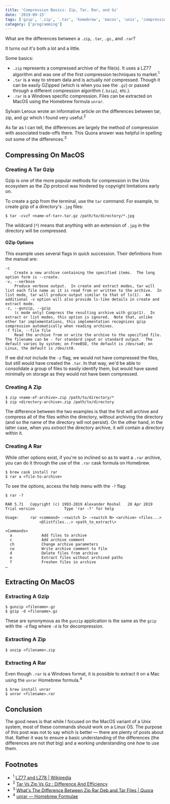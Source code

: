 ```yaml
---
title: 'Compression Basics: Zip, Tar, Rar, and Gz'
date: '2019-09-15'
tags: ['gzip', '.zip', '.tar', 'homebrew', 'macos', 'unix', 'compression']
category: ['programming']
---
```


What are the differences between a `.zip`, `.tar`, `.gz`., and `.rar`?

It turns out it's both a lot and a little.

Some basics:

- `.zip` represents a compressed archive of the file(s). It uses a LZ77 algorithm and was one of the first compression techniques to market.<sup>1</sup>
- `.tar` is a way to stream data and is actually _not_ compressed. Though it can be easily GZipped (which is when you see the `.gz`) or passed through a different compression algorithm (`.bzip2`, etc.).
- `.rar` is a Windows specific compression. Files can be extracted on MacOS using the Homebrew formula `unrar`.

Sylvain Leroux wrote an informative article on the differences between tar, zip, and gz which I found very useful.<sup>2</sup>

As far as I can tell, the differences are largely the method of compression with associated trade-offs there. This Quora answer was helpful in spelling out some of the differences.<sup>3</sup>

## Compressing On MacOS

### Creating A Tar Gzip

Gzip is one of the more popular methods for compression in the Unix ecosystem as the Zip protocol was hindered by copyright limitations early on.

To create a gzip from the terminal, use the `tar` command. For example, to create gzip of a directory's `.jpg` files:

```shell
$ tar -cvzf <name-of-tar>.tar.gz /path/to/directory/*.jpg
```

The wildcard (`*`) means that anything with an extension of `.jpg` in the directory will be compressed.

#### GZip Options

This example uses several flags in quick succession. Their definitions from the manual are:

```shell
-c
	Create a new archive containing the specified items.  The long option form is --create.
-v, --verbose
	Produce verbose output.  In create and extract modes, tar will list each file name as it is read from or written to the archive.  In list mode, tar will produce output similar to that of ls(1).  An additional -v option will also provide ls-like details in create and extract mode.
-z, --gunzip, --gzip
	(c mode only) Compress the resulting archive with gzip(1).  In extract or list modes, this option is ignored.  Note that, unlike other tar implementations, this implementation recognizes gzip compression automatically when reading archives.
-f file, --file file
	Read the archive from or write the archive to the specified file.  The filename can be - for standard input or standard output.  The default varies by system; on FreeBSD, the default is /dev/sa0; on Linux, the default is /dev/st0.
```

If we did _not_ include the `-z` flag, we would not have compressed the files, but still would have created the `.tar`. In that way, we'd be able to consolidate a group of files to easily identify them, but would have saved minimally on storage as they would not have been compressed.

### Creating A Zip

```shell
$ zip <name-of-archive>.zip /path/to/directory/*
$ zip <directory-archive>.zip /path/to/directory
```

The difference between the two examples is that the first will archive and compress all of the files _within_ the directory, without archiving the directory (and so the name of the directory will not persist). On the other hand, in the latter case, when you _extract_ the directory archive, it will contain a directory within it.

### Creating A Rar

While other options exist, if you're so inclined so as to want a `.rar` archive, you can do it through the use of the `.rar` cask formula on Homebrew.

```shell
$ brew cask install rar
$ rar a <file-to-archive>
```

To see the options, access the help menu with the `-?` flag:

```shell
$ rar -?

RAR 5.71   Copyright (c) 1993-2019 Alexander Roshal   28 Apr 2019
Trial version             Type 'rar -?' for help

Usage:     rar <command> -<switch 1> -<switch N> <archive> <files...>
               <@listfiles...> <path_to_extract\>

<Commands>
  a             Add files to archive
  c             Add archive comment
  ch            Change archive parameters
  cw            Write archive comment to file
  d             Delete files from archive
  e             Extract files without archived paths
  f             Freshen files in archive
…
```

## Extracting On MacOS

### Extracting A Gzip

```shell
$ gunzip <filename>.gz
$ gzip -d <filename>.gz
```

These are synonymous as the `gunzip` application is the same as the `gzip` with the `-d` flag where `-d` is for decompression.

### Extracting A Zip

```shell
$ unzip <filename>.zip
```

### Extracting A Rar

Even though `.rar` is a Windows format, it is possible to extract it on a Mac using the `unrar` Homebrew formula.<sup>4</sup>

```shell
$ brew install unrar
$ unrar <filename>.rar
```

## Conclusion

The good news is that while I focused on the MacOS variant of a Unix system, most of these commands should work on a Linux OS. The purpose of this post was not to say which is better — there are plenty of posts about that. Rather it was to ensure a basic understanding of the differences (the differences are not _that_ big) and a working understanding one _how_ to use them.

## Footnotes

- <sup>1</sup> [LZ77 and LZ78 | Wikipedia](https://en.wikipedia.org/wiki/LZ77_and_LZ78)
- <sup>2</sup> [Tar Vs Zip Vs Gz : Difference And Efficiency](https://itsfoss.com/tar-vs-zip-vs-gz/)
- <sup>3</sup> [What's The Difference Between Zip Rar Deb and Tar Files | Quora](https://www.quora.com/What-is-difference-between-zip-rar-deb-and-tar-files)
- <sup>4</sup> [unrar — Homebrew Formulae](https://formulae.brew.sh/formula/unrar)
